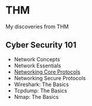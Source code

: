 # THM
My discoveries from THM


## Cyber Security 101
- Network Concepts
- Network Essentials
- [Networking Core Protocols](Rooms/NetworkingCoreProtocols)
- Networking Secure Protocols
- Wireshark: The Basics
- Tcpdump: The Basics
- Nmap: The Basics
